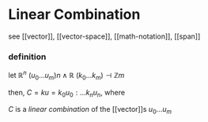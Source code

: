# Linear Combination

see [[vector]], [[vector-space]], [[math-notation]], [[span]]

### definition

let $\mathbb R^n\ (u_0 \dots u_m) n \land \mathbb R\ (k_0 \dots k_m) \dashv \mathbb Z m$

then, $C = ku = k_0u_0 : \dots k_nu_n$, where

$C$ is a _linear combination_ of the [[vector]]s $u_0 \dots u_m$
